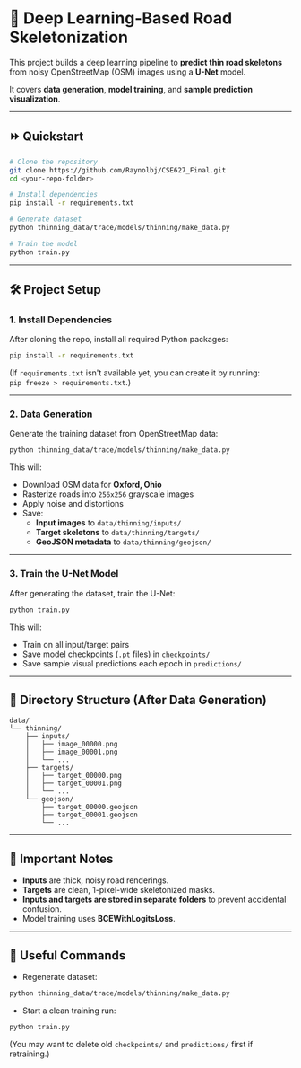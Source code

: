# 🚗 Deep Learning-Based Road Skeletonization

This project builds a deep learning pipeline to **predict thin road skeletons** from noisy OpenStreetMap (OSM) images using a **U-Net** model.

It covers **data generation**, **model training**, and **sample prediction visualization**.

---

## ⏩ Quickstart

```bash
# Clone the repository
git clone https://github.com/Raynolbj/CSE627_Final.git
cd <your-repo-folder>

# Install dependencies
pip install -r requirements.txt

# Generate dataset
python thinning_data/trace/models/thinning/make_data.py

# Train the model
python train.py
```

---

## 🛠 Project Setup

### 1. Install Dependencies

After cloning the repo, install all required Python packages:

```bash
pip install -r requirements.txt
```

(If `requirements.txt` isn't available yet, you can create it by running:  
`pip freeze > requirements.txt`.)

---

### 2. Data Generation

Generate the training dataset from OpenStreetMap data:

```bash
python thinning_data/trace/models/thinning/make_data.py
```

This will:
- Download OSM data for **Oxford, Ohio**
- Rasterize roads into `256x256` grayscale images
- Apply noise and distortions
- Save:
  - **Input images** to `data/thinning/inputs/`
  - **Target skeletons** to `data/thinning/targets/`
  - **GeoJSON metadata** to `data/thinning/geojson/`

---

### 3. Train the U-Net Model

After generating the dataset, train the U-Net:

```bash
python train.py
```

This will:
- Train on all input/target pairs
- Save model checkpoints (`.pt` files) in `checkpoints/`
- Save sample visual predictions each epoch in `predictions/`

---

## 📁 Directory Structure (After Data Generation)

```
data/
└── thinning/
    ├── inputs/
    │   ├── image_00000.png
    │   ├── image_00001.png
    │   └── ...
    ├── targets/
    │   ├── target_00000.png
    │   ├── target_00001.png
    │   └── ...
    └── geojson/
        ├── target_00000.geojson
        ├── target_00001.geojson
        └── ...
```

---

## 🚨 Important Notes

- **Inputs** are thick, noisy road renderings.
- **Targets** are clean, 1-pixel-wide skeletonized masks.
- **Inputs and targets are stored in separate folders** to prevent accidental confusion.
- Model training uses **BCEWithLogitsLoss**.

---

## 💬 Useful Commands

- Regenerate dataset:

```bash
python thinning_data/trace/models/thinning/make_data.py
```

- Start a clean training run:

```bash
python train.py
```

(You may want to delete old `checkpoints/` and `predictions/` first if retraining.)

